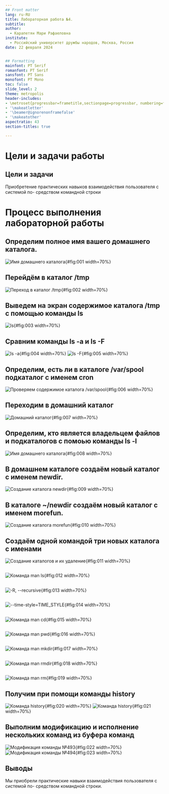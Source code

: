 ```yaml
---
## Front matter
lang: ru-RU
title: Лабораторная работа №4.
subtitle: 
author:
  - Карапетян Мари Рафаеловна
institute:
  - Российский университет дружбы народов, Москва, Россия
date: 22 февраля 2024


## Formatting
mainfont: PT Serif
romanfont: PT Serif
sansfont: PT Sans
monofont: PT Mono
toc: false
slide_level: 2
theme: metropolis
header-includes:
- \metroset{progressbar=frametitle,sectionpage=progressbar, numbering=fraction}
- '\makeatletter'
- '\beamer@ignorenonframefalse'
- '\makeatother'
aspectratio: 43
section-titles: true

---
```


# Цели и задачи работы

## Цели и задачи

Приобретение практических навыков взаимодействия пользователя с системой по-
средством командной строки

# Процесс выполнения лабораторной работы

## Определим полное имя вашего домашнего каталога.

![Имя домашнего каталога](image/1.jpg){#fig:001 width=70%}

## Перейдём в каталог /tmp

![Переход в каталог /tmp](image/2.jpg){#fig:002 width=70%}

## Выведем на экран содержимое каталога /tmp с помощью команды ls

![ls](image/3.jpg){#fig:003 width=70%}

## Сравним команды ls -a и ls -F

![ls -a](image/4.jpg){#fig:004 width=70%}
![ls -F](image/5.jpg){#fig:005 width=70%}
## Определим, есть ли в каталоге /var/spool подкаталог с именем cron

![Проверяем содержимое каталога /var/spool](image/6.jpg){#fig:006 width=70%}

## Переходим в домашний каталог

![Домашний каталог](image/7.jpg){#fig:007 width=70%}

## Определим, кто является владельцем файлов и подкаталогов с помоью команды ls -l

![Имя домашнего каталога](image/8.jpg){#fig:008 width=70%}

## В домашнем каталоге создаём новый каталог с именем newdir.

![Создание каталога newdir](image/9.jpg){#fig:009 width=70%}

## В каталоге ~/newdir создаём новый каталог с именем morefun.

![Создание каталога morefun](image/10.jpg){#fig:010 width=70%}

## Cоздаём одной командой три новых каталога с именами

![Создание каталогов и их удаление](image/11.jpg){#fig:011 width=70%}

##

![Команда man ls](image/12.jpg){#fig:012 width=70%}

##

![ -R, --recursive](image/13.jpg){#fig:013 width=70%}

##

![--time-style=TIME_STYLE](image/14.jpg){#fig:014 width=70%}

##

![Команда man cd](image/15.jpg){#fig:015 width=70%}

##

![Команда man pwd](image/16.jpg){#fig:016 width=70%}

##

![Команда man mkdir](image/17.jpg){#fig:017 width=70%}

##

![Команда man rmdir](image/18.jpg){#fig:018 width=70%}

##

![Команда man rm](image/19.jpg){#fig:019 width=70%}

## Получим при помощи команды history

![Команда history](image/20.jpg){#fig:020 width=70%}
![Команда history](image/21.jpg){#fig:021 width=70%}

## Выполним модификацию и исполнение нескольких команд из буфера команд

![Модификация команды №493](image/22.jpg){#fig:022 width=70%}
![Модификация команды №494](image/23.jpg){#fig:023 width=70%}

## Выводы

Мы приобрели практические навыки взаимодействия пользователя с системой по-
средством командной строки.

